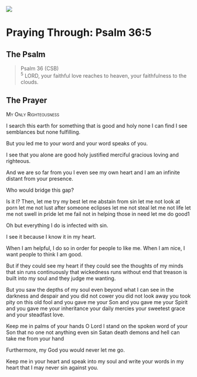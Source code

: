 <img class="intro-right" src="/images/art-paris-psalter.jpg">

# Praying Through: Psalm 36:5

## The Psalm

>Psalm 36 (CSB)  
><sup>5</sup> LORD, your faithful love reaches to heaven, your faithfulness to the clouds. 

## The Prayer

<div style="font-variant: small-caps;">
My Only Righteousness
</div>


I search this earth
  for something that is good and holy
  none I can find
  I see semblances
  but none fulfilling.

But you led me to your word
  and your word speaks of you.

I see that you alone are good
  holy
  justified
  merciful
  gracious
  loving
  and righteous.

And we are so far from you
  I even see my own heart
  and I am an infinite distant
  from your presence.

Who would bridge this gap?

Is it I?
  Then, let me try my best
  let me abstain from sin
  let me not look at porn
  let me not lust after someone eclipses
  let me not steal
  let me not life
  let me not swell in pride
  let me fail not in helping those in need
  let me do good1

Oh but everything I do is infected with sin.

I see it because I know it in my heart.

When I am helpful,
  I do so in order for people to like me.
When I am nice,
  I want people to think I am good.

But if they could see my heart
  if they could see the thoughts of my minds
  that sin runs continuously
  that wickedness runs without end
  that treason is built into my soul
  and they judge me wanting.

But you saw the depths of my soul
  even beyond what I can see
  in the darkness and despair
  and you did not cower
  you did not look away
  you took pity on this old fool
  and you gave me your Son
  and you gave me your Spirit
  and you gave me your inheritance
  your daily mercies
  your sweetest grace
  and your steadfast love.

Keep me in palms of your hands O Lord
  I stand on the spoken word of your Son
  that no one
  not anything
  even sin
  Satan
  death
  demons
  and hell
  can take me from your hand

Furthermore,
  my God
  you would never let me go.

Keep me in your heart
  and speak into my soul
  and write your words in my heart
  that I may never sin against you.
